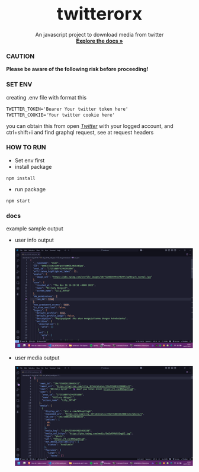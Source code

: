<br />
<div align="center">
  <h1 align="center"><font size="9">twitterorx</font></h1>

  <p align="center">
  An javascript project to download media from twitter
    <br />
    <a href="https://github.com/janexmgd/twitterorx"><strong>Explore the docs »</strong></a>
  </p>
</div>

### CAUTION

**Please be aware of the following risk before proceeding!**

### SET ENV

creating .env file with format this

```
TWITTER_TOKEN='Bearer Your twitter token here'
TWITTER_COOKIE='Your twitter cookie here'
```

you can obtain this from open <a href="https://x.com"><i>Twitter</i></a> with your logged account, and ctrl+shift+i and find graphql request, see at request headers

### HOW TO RUN

- Set env first
- install package

```
npm install
```

- run package

```
npm start
```

### docs

example sample output

- user info output

  [![User info output](./docs/example_user_info_output.png)]({video-url} 'user info output')

- user media output

  [![User media output](./docs/example_user_media_ouput.png)]({video-url} 'user media output')
